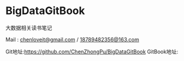 # BigDataGitBook
大数据相关读书笔记


Mail : chenloveit@gmail.com / 18789482356@163.com

Git地址:https://github.com/ChenZhongPu/BigDataGitBook
GitBook地址: